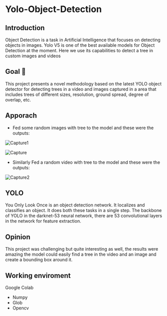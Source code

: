 # Yolo-Object-Detection

## Introduction
Object Detection is a task in Artificial Intelligence that focuses on detecting objects in images. Yolo V5 is one of the best available models for Object Detection at the moment. Here we use its capabilities to detect a tree in custom images and videos

## Goal 🎯

This project presents a novel methodology based on the latest YOLO object detector for detecting trees in a video and images captured in a area that includes trees of different sizes, resolution, ground spread, degree of overlap, etc.

## Apporach
* Fed some random images with tree to the model and these were the outputs:

![Capture1](https://user-images.githubusercontent.com/57914889/164889403-d9ca7e5f-b3e0-459e-804a-b9d719efe32e.PNG)

![Capture](https://user-images.githubusercontent.com/57914889/164889404-0959c1f5-0ec0-48f8-af3c-d474110a086c.PNG)

* Similarly Fed a random video with tree to the model and these were the outputs:

![Capture2](https://user-images.githubusercontent.com/57914889/164889398-584deb78-299a-440b-8fe5-cc8bc9b24a6f.PNG)

## YOLO
You Only Look Once is an object detection network. It localizes and classifies an object. It does both these tasks in a single step. The backbone of YOLO in the darknet-53 neural network, there are 53 convolutional layers in the network for feature extraction.

## Opinion
This project was challenging but quite interesting as well, the results were amazing the model could easily find a tree in the video and an image and create a bounding box around it.

## Working enviroment
Google Colab
  - Numpy
  - Glob
  - Opencv

